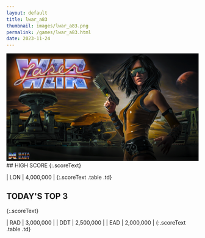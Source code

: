 ```yaml
---
layout: default
title: lwar_a83
thumbnail: images/lwar_a83.png
permalink: /games/lwar_a83.html
date: 2023-11-24
---
```


<img src="../images/lwar_a83.png" class="gameThumbnail img-fluid mx-auto align-middle">
## HIGH SCORE
{:.scoreText}

| LON | 4,000,000 | 
{:.scoreText .table .td}

## TODAY'S TOP 3
{:.scoreText}

| RAD | 3,000,000 | 
| DDT | 2,500,000 | 
| EAD | 2,000,000 | 
{:.scoreText .table .td}
